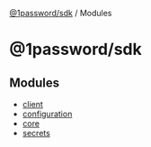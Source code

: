 [@1password/sdk](README.md) / Modules

# @1password/sdk

## Modules

- [client](modules/client.md)
- [configuration](modules/configuration.md)
- [core](modules/core.md)
- [secrets](modules/secrets.md)
